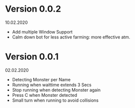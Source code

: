 # Version 0.0.2
10.02.2020

- Add multiple Window Support
- Calm down bot for less active farming: more effective atm.

# Version 0.0.1
02.02.2020

- Detecting Monster per Name
- Running when waittime extends 3 Secs
- Stop running when detecting Monster again
- Press C when Monster detected
- Small turn when running to avoid collisions